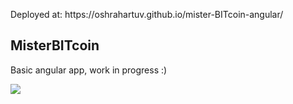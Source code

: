 <p>Deployed at: https://oshrahartuv.github.io/mister-BITcoin-angular/</p>

<h2>MisterBITcoin</h2>

<p>Basic angular app, work in progress :)</p>

<img src="https://res.cloudinary.com/or21321/image/upload/v1658846034/misterbitcoin-angular_ldn8sm.png" />

